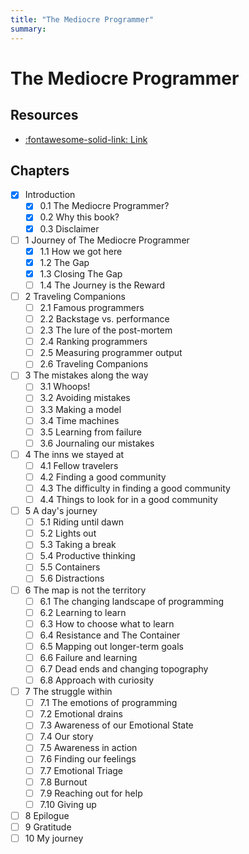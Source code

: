 ```yaml
---
title: "The Mediocre Programmer"
summary: 
---
```


The Mediocre Programmer
===

Resources
---
- [:fontawesome-solid-link:
    Link](http://themediocreprogrammer.com/build/html/the_mediocre_programmer.html)


Chapters
---

- [x] Introduction
    - [x] 0.1 The Mediocre Programmer?
    - [x] 0.2 Why this book?
    - [x] 0.3 Disclaimer
- [ ] 1 Journey of The Mediocre Programmer
    - [x] 1.1 How we got here
    - [x] 1.2 The Gap
    - [x] 1.3 Closing The Gap
    - [ ] 1.4 The Journey is the Reward
- [ ] 2 Traveling Companions
    - [ ] 2.1 Famous programmers
    - [ ] 2.2 Backstage vs. performance
    - [ ] 2.3 The lure of the post-mortem
    - [ ] 2.4 Ranking programmers
    - [ ] 2.5 Measuring programmer output
    - [ ] 2.6 Traveling Companions
- [ ] 3 The mistakes along the way
    - [ ] 3.1 Whoops!
    - [ ] 3.2 Avoiding mistakes
    - [ ] 3.3 Making a model
    - [ ] 3.4 Time machines
    - [ ] 3.5 Learning from failure
    - [ ] 3.6 Journaling our mistakes
- [ ] 4 The inns we stayed at
    - [ ] 4.1 Fellow travelers
    - [ ] 4.2 Finding a good community
    - [ ] 4.3 The difficulty in finding a good community
    - [ ] 4.4 Things to look for in a good community
- [ ] 5 A day's journey
    - [ ] 5.1 Riding until dawn
    - [ ] 5.2 Lights out
    - [ ] 5.3 Taking a break
    - [ ] 5.4 Productive thinking
    - [ ] 5.5 Containers
    - [ ] 5.6 Distractions
- [ ] 6 The map is not the territory
    - [ ] 6.1 The changing landscape of programming
    - [ ] 6.2 Learning to learn
    - [ ] 6.3 How to choose what to learn
    - [ ] 6.4 Resistance and The Container
    - [ ] 6.5 Mapping out longer-term goals
    - [ ] 6.6 Failure and learning
    - [ ] 6.7 Dead ends and changing topography
    - [ ] 6.8 Approach with curiosity
- [ ] 7 The struggle within
    - [ ] 7.1 The emotions of programming
    - [ ] 7.2 Emotional drains
    - [ ] 7.3 Awareness of our Emotional State
    - [ ] 7.4 Our story
    - [ ] 7.5 Awareness in action
    - [ ] 7.6 Finding our feelings
    - [ ] 7.7 Emotional Triage
    - [ ] 7.8 Burnout
    - [ ] 7.9 Reaching out for help
    - [ ] 7.10 Giving up
- [ ] 8 Epilogue
- [ ] 9 Gratitude
- [ ] 10 My journey
